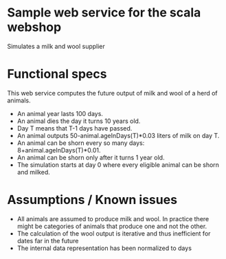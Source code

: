 # Sample web service for the scala webshop

Simulates a milk and wool supplier

# Functional specs

This web service computes the future output of milk and wool of a herd of animals. 
- An animal year lasts 100 days.
- An animal dies the day it turns 10 years old. 
- Day T means that T-1 days have passed.
- An animal outputs 50-animal.ageInDays(T)*0.03 liters of milk on day T.
- An animal can be shorn every so many days: 8+animal.ageInDays(T)*0.01.
- An animal can be shorn only after it turns 1 year old.
- The simulation starts at day 0 where every eligible animal can be shorn and milked.



# Assumptions / Known issues
- All animals are assumed to produce milk and wool. In practice there might be categories of animals that produce one and not the other.
- The calculation of the wool output is iterative and thus inefficient for dates far in the future
- The internal data representation has been normalized to days
